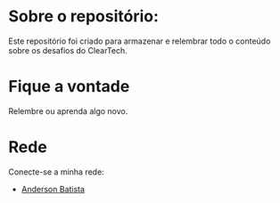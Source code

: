 # Sobre o repositório:
Este repositório foi criado para armazenar e relembrar todo o conteúdo sobre os desafios do ClearTech.

# Fique a vontade
Relembre ou aprenda algo novo. 

# Rede
Conecte-se a minha rede: 

- [Anderson Batista](https://www.linkedin.com/in/anderbatista/)
